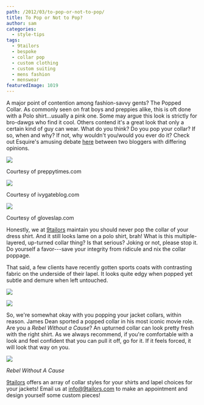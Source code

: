 ```yaml
---
path: /2012/03/to-pop-or-not-to-pop/
title: To Pop or Not to Pop?
author: sam
categories: 
  - style-tips
tags: 
  - 9tailors
  - bespoke
  - collar pop
  - custom clothing
  - custom suiting
  - mens fashion
  - menswear
featuredImage: 1019
---
```

A major point of contention among fashion-savvy gents? The Popped Collar. As commonly seen on frat boys and preppies alike, this is oft done with a Polo shirt...usually a pink one. Some may argue this look is strictly for bro-dawgs who find it cool. Others contend it's a great look that only a certain kind of guy can wear. What do you think? Do you pop your collar? If so, when and why? If not, why wouldn't you/would you ever do it? Check out Esquire's amusing debate [here](http://www.esquire.com/blogs/mens-fashion/popped-collar-cool-071411) between two bloggers with differing opinions.

[![](http://4.bp.blogspot.com/-WW3yvwtkL2c/T235Nyycg5I/AAAAAAAAAHA/EHq8fVSHzSI/s320/popped-collar-2.jpg)](http://4.bp.blogspot.com/-WW3yvwtkL2c/T235Nyycg5I/AAAAAAAAAHA/EHq8fVSHzSI/s1600/popped-collar-2.jpg)

Courtesy of preppytimes.com

[![](http://3.bp.blogspot.com/-r3GHM0m9HCo/T235Oe-W_mI/AAAAAAAAAHI/ehXqBdx7Fco/s1600/poppedcollar-41662.jpg)](http://3.bp.blogspot.com/-r3GHM0m9HCo/T235Oe-W_mI/AAAAAAAAAHI/ehXqBdx7Fco/s1600/poppedcollar-41662.jpg)

Courtesy of ivygateblog.com

[![](http://3.bp.blogspot.com/-AFRobZD5etI/T235QPvZFqI/AAAAAAAAAHQ/VDt67COwk3o/s320/doublepopped.jpg)](http://3.bp.blogspot.com/-AFRobZD5etI/T235QPvZFqI/AAAAAAAAAHQ/VDt67COwk3o/s1600/doublepopped.jpg)

Courtesy of gloveslap.com

Honestly, we at [9tailors](http://www.9tailors.com/) maintain you should never pop the collar of your dress shirt. And it still looks lame on a polo shirt, brah! What is this multiple-layered, up-turned collar thing? Is that serious? Joking or not, please stop it. Do yourself a favor---save your integrity from ridicule and nix the collar poppage.

That said, a few clients have recently gotten sports coats with contrasting fabric on the underside of their lapel. It looks quite edgy when popped yet subtle and demure when left untouched.

[![](http://2.bp.blogspot.com/-wHNADIuEX2k/T24mYfqJnWI/AAAAAAAAAHY/9XJSTPr64NY/s320/P1030775.JPG)](http://2.bp.blogspot.com/-wHNADIuEX2k/T24mYfqJnWI/AAAAAAAAAHY/9XJSTPr64NY/s1600/P1030775.JPG)

[![](http://3.bp.blogspot.com/-haxYiFCXDsA/T24miYMdy6I/AAAAAAAAAHo/Nei9SLlh_Qw/s320/P1030777.JPG)](http://3.bp.blogspot.com/-haxYiFCXDsA/T24miYMdy6I/AAAAAAAAAHo/Nei9SLlh_Qw/s1600/P1030777.JPG)

So, we're somewhat okay with you popping your jacket collars, within reason. James Dean sported a popped collar in his most iconic movie role. Are you a _Rebel Without a Cause_? An upturned collar can look pretty fresh with the right shirt. As we always recommend, if you're comfortable with a look and feel confident that you can pull it off, go for it. If it feels forced, it will look that way on you.

[![](http://2.bp.blogspot.com/-jOeIr--oBx8/T24nH4c6W8I/AAAAAAAAAHw/mWmSNRSR6uk/s320/rebel-without-a-cause-james-dean-red-jacket.jpg)](http://2.bp.blogspot.com/-jOeIr--oBx8/T24nH4c6W8I/AAAAAAAAAHw/mWmSNRSR6uk/s1600/rebel-without-a-cause-james-dean-red-jacket.jpg)

_Rebel Without A Cause_

[9tailors](http://www.9tailors.com/) offers an array of collar styles for your shirts and lapel choices for your jackets! Email us at [info@9tailors.com](mailto:info@9tailors.com) to make an appointment and design yourself some custom pieces!